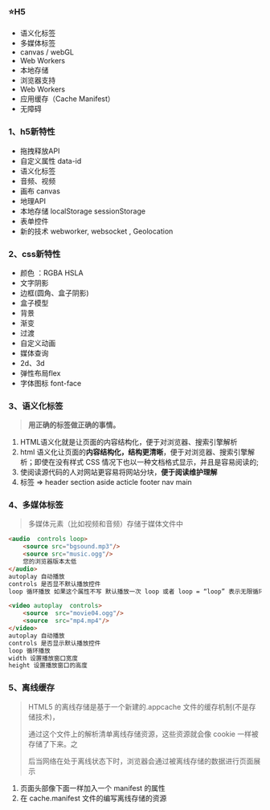 ### :star:H5

- 语义化标签
- 多媒体标签                      
- canvas / webGL
- Web Workers
- 本地存储
- 浏览器支持
- Web Workers
- 应用缓存（Cache Manifest）
- 无障碍

### 1、h5新特性

+ 拖拽释放API
+ 自定义属性 data-id
+ 语义化标签
+ 音频、视频
+ 画布 canvas
+ 地理API
+ 本地存储 localStorage sessionStorage
+ 表单控件
+ 新的技术 webworker, websocket , Geolocation

### 2、css新特性

+ 颜色 ：RGBA HSLA
+ 文字阴影
+ 边框(圆角、盒子阴影)
+ 盒子模型
+ 背景
+ 渐变
+ 过渡
+ 自定义动画
+ 媒体查询
+ 2d、3d
+ 弹性布局flex 
+ 字体图标 font-face

### 3、语义化标签

> **用正确的标签做正确的事情。**

1. HTML语义化就是让页面的内容结构化，便于对浏览器、搜索引擎解析
2. html 语义化让页面的**内容结构化，结构更清晰**，便于对浏览器、搜索引擎解析；即使在没有样式 CSS 情况下也以一种文档格式显示，并且是容易阅读的;
3. 使阅读源代码的人对网站更容易将网站分块，**便于阅读维护理解**
4. 标签  =>   header   section  aside   acticle   footer  nav main 



### 4、多媒体标签

> 多媒体元素（比如视频和音频）存储于媒体文件中

~~~html
<audio  controls loop>
	<source src="bgsound.mp3"/>
	<source src="music.ogg"/>
	您的浏览器版本太低
</audio>
autoplay 自动播放
controls 是否显不默认播放控件
loop 循环播放 如果这个属性不写 默认播放一次 loop 或者 loop = “loop” 表示无限循环

<video autoplay  controls>
	<source  src="movie04.ogg"/>
	<source  src="mp4.mp4"/>
</video>
autoplay 自动播放
controls 是否显示默认播放控件
loop 循环播放
width 设置播放窗口宽度
height 设置播放窗口的高度
~~~

### 5、离线缓存

> HTML5 的离线存储是基于一个新建的.appcache 文件的缓存机制(不是存储技术)， 
>
> 通过这个文件上的解析清单离线存储资源，这些资源就会像 cookie 一样被存储了下来。之 
>
> 后当网络在处于离线状态下时，浏览器会通过被离线存储的数据进行页面展示

1. 页面头部像下面一样加入一个 manifest 的属性
2. 在 cache.manifest 文件的编写离线存储的资源

